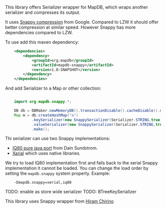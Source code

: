 This library offers Serializer wrapper for MapDB, which wraps another serializer and compresses its output.

It uses [Snappy compression](https://code.google.com/p/snappy/) from Google. Compared to LZW it should offer
better compression at similar speed. However Snappy has more dependencies compared to LZW.

To use add this maven dependency:

```xml
    <dependencies>
        <dependency>
            <groupId>org.mapdb</groupId>
            <artifactId>mapdb-snappy</artifactId>
            <version>1.0-SNAPSHOT</version>
        </dependency>
    </dependencies>
```

And add Serializer to a Map or other collection:

```java

    import org.mapdb.snappy.*;

    DB db = DBMaker.newMemoryDB().transactionDisable().cacheDisable().make();
    Map m = db.createHashMap("a")
            .keySerializer(new SnappySerializer(Serializer.STRING,true))
            .valueSerializer(new SnappySerializer(Serializer.STRING,true))
            .make();

```

Thi serializer can use two Snappy implementations:

 * [IQ80 pure java port](https://github.com/dain/snappy) from Dain Sundstrom.
 * [Xarial](https://github.com/xerial/snappy-java)  which uses native libraries.

We try to load  IQ80 implementation first and falls back to the xerial Snappy implementation it cannot be loaded.
You can change the  load order by setting the `mapdb.snappy` system property.  Example:

```
    -Dmapdb.snappy=xerial,iq80
```


TODO: enable as store wide serializer
TODO: BTreeKeySerializer

This library uses Snappy wrapper from [Hiram Chirino](http://hiramchirino.com)